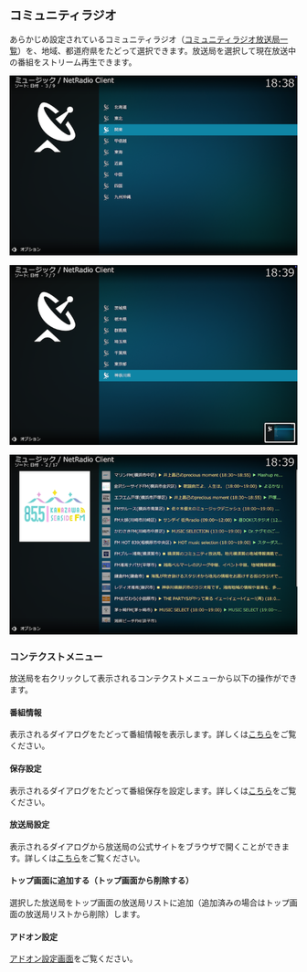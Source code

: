 
## コミュニティラジオ

あらかじめ設定されているコミュニティラジオ（[コミュニティラジオ放送局一覧](./901_コミュニティラジオ一覧.md)）を、地域、都道府県をたどって選択できます。放送局を選択して現在放送中の番組をストリーム再生できます。

![保存番組一覧](images/1_トップ画面/1_放送局ディレクトリ/3_コミュニティラジオ（全国）.png)

![保存番組一覧](images/1_トップ画面/1_放送局ディレクトリ/4_コミュニティラジオ（関東）.png)

![保存番組一覧](images/1_トップ画面/1_放送局ディレクトリ/5_コミュニティラジオ（神奈川）.png)

### コンテクストメニュー

放送局を右クリックして表示されるコンテクストメニューから以下の操作ができます。

#### 番組情報

表示されるダイアログをたどって番組情報を表示します。詳しくは[こちら](./110_放送局リスト.md#番組情報)をご覧ください。

#### 保存設定

表示されるダイアログをたどって番組保存を設定します。詳しくは[こちら](./903_放送局リストから番組保存.md)をご覧ください。

#### 放送局設定

表示されるダイアログから放送局の公式サイトをブラウザで開くことができます。詳しくは[こちら](./110_放送局リスト.md#放送局設定)をご覧ください。

#### トップ画面に追加する（トップ画面から削除する）

選択した放送局をトップ画面の放送局リストに追加（追加済みの場合はトップ画面の放送局リストから削除）します。

#### アドオン設定

[アドオン設定画面](200_アドオン設定画面.md)をご覧ください。
